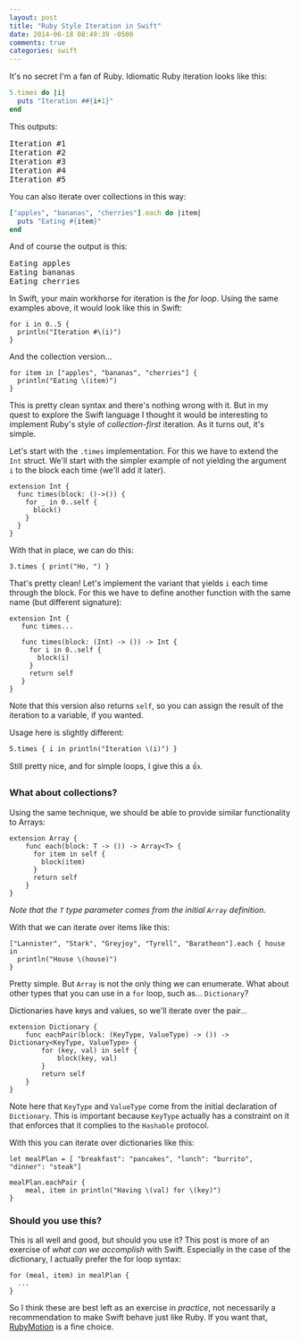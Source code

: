 ```yaml
---
layout: post
title: "Ruby Style Iteration in Swift"
date: 2014-06-18 08:49:39 -0500
comments: true
categories: swift 
---
```


It's no secret I'm a fan of Ruby. Idiomatic Ruby iteration looks like this:

```ruby
5.times do |i|
  puts "Iteration ##{i+1}"
end
```

This outputs:

<pre class="shell">
Iteration #1
Iteration #2
Iteration #3
Iteration #4
Iteration #5
</pre>

You can also iterate over collections in this way:

```ruby
["apples", "bananas", "cherries"].each do |item|
  puts "Eating #{item}"
end
```

<!-- more -->

And of course the output is this:

<pre class="shell">
Eating apples
Eating bananas
Eating cherries
</pre>

In Swift, your main workhorse for iteration is the _for loop_. Using the same examples above, it would look like this in Swift:

```
for i in 0..5 {
  println("Iteration #\(i)")
}
```

And the collection version...

```
for item in ["apples", "bananas", "cherries"] {
  println("Eating \(item)")
}
```

This is pretty clean syntax and there's nothing wrong with it.  But in my quest to explore the Swift language I thought it would be interesting to implement Ruby's style of _collection-first_ iteration.  As it turns out, it's simple.

Let's start with the `.times` implementation.  For this we have to extend the `Int` struct. We'll start with the simpler example of not yielding the argument `i` to the block each time (we'll add it later).

```
extension Int {
  func times(block: ()->()) {
    for _ in 0..self {
      block()
    }
  }
}
```

With that in place, we can do this:

```
3.times { print("Ho, ") }
```

That's pretty clean!  Let's implement the variant that yields `i` each time through the block. For this we have to define another function with the same name (but different signature):

```
extension Int {
   func times...

   func times(block: (Int) -> ()) -> Int {
     for i in 0..self {
       block(i)
     }
     return self
   }
}
```

Note that this version also returns `self`, so you can assign the result of the iteration to a variable, if you wanted.

Usage here is slightly different:

```
5.times { i in println("Iteration \(i)") }
```

Still pretty nice, and for simple loops, I give this a :thumbsup:.

### What about collections?

Using the same technique, we should be able to provide similar functionality to Arrays:

```
extension Array {
	func each(block: T -> ()) -> Array<T> {
	  for item in self {
	    block(item)
	  }
	  return self
	}
}
```

_Note that the `T` type parameter comes from the initial `Array` definition._

With that we can iterate over items like this:

```
["Lannister", "Stark", "Greyjoy", "Tyrell", "Baratheon"].each { house in 
  println("House \(house)")
}
```
Pretty simple. But `Array` is not the only thing we can enumerate. What about other types that you can use in a `for` loop, such as... `Dictionary`?

Dictionaries have keys and values, so we'll iterate over the pair...

```
extension Dictionary {
    func eachPair(block: (KeyType, ValueType) -> ()) -> Dictionary<KeyType, ValueType> {
        for (key, val) in self {
            block(key, val)
        }
        return self
    }
}
```

Note here that `KeyType` and `ValueType` come from the initial declaration of `Dictionary`. This is important because `KeyType` actually has a constraint on it that enforces that it complies to the `Hashable` protocol.

With this you can iterate over dictionaries like this:

```
let mealPlan = [ "breakfast": "pancakes", "lunch": "burrito", "dinner": "steak"]

mealPlan.eachPair {
    meal, item in println("Having \(val) for \(key)")
}

```
### Should you use this?

This is all well and good, but should you use it? This post is more of an exercise of _what can we accomplish_ with Swift. Especially in the case of the dictionary, I actually prefer the for loop syntax:

```
for (meal, item) in mealPlan {
  ...
}
```

So I think these are best left as an exercise in *practice*, not necessarily a recommendation to make Swift behave just like Ruby. If you want that, [RubyMotion](http://rubymotion.com) is a fine choice.
